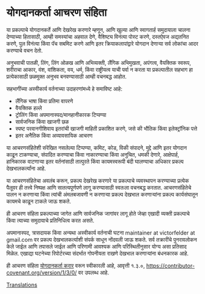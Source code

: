 # योगदानकर्ता आचरण संहिता

या प्रकल्पाचे योगदानकर्ते आणि देखरेख करणारे म्हणून, आणि खुल्या आणि स्वागतार्ह समुदायाला चालना देण्याच्या हितासाठी, आम्ही समस्यांचा अहवाल देणे, वैशिष्ट्य विनंत्या पोस्ट करणे, दस्तऐवज अद्यतनित करणे, पुल विनंत्या किंवा पॅच सबमिट करणे आणि इतर क्रियाकलापांद्वारे योगदान देणाऱ्या सर्व लोकांचा आदर करण्याचे वचन देतो.

अनुभवाची पातळी, लिंग, लिंग ओळख आणि अभिव्यक्ती, लैंगिक अभिमुखता, अपंगत्व, वैयक्तिक स्वरूप, शरीराचा आकार, वंश, वांशिकता, वय, धर्म, किंवा राष्ट्रीयत्व याची पर्वा न करता या प्रकल्पातील सहभाग हा प्रत्येकासाठी छळमुक्त अनुभव बनवण्यासाठी आम्ही वचनबद्ध आहोत.

सहभागींच्या अस्वीकार्य वर्तनाच्या उदाहरणांमध्ये हे समाविष्ट आहे:

* लैंगिक भाषा किंवा प्रतिमा वापरणे
* वैयक्तिक हल्ले
* ट्रोलिंग किंवा अपमानास्पद/मानहानीकारक टिप्पण्या
* सार्वजनिक किंवा खाजगी छळ
* स्पष्ट परवानगीशिवाय इतरांची खाजगी माहिती प्रकाशित करणे, जसे की भौतिक किंवा इलेक्ट्रॉनिक पत्ते
* इतर अनैतिक किंवा अव्यावसायिक आचरण

या आचरणसंहितेशी संरेखित नसलेल्या टिप्पण्या, कमिट, कोड, विकी संपादने, मुद्दे आणि इतर योगदान काढून टाकण्याचा, संपादित करण्याचा किंवा नाकारण्याचा किंवा अनुचित, धमकी देणारे, आक्षेपार्ह, हानिकारक वाटणाऱ्या इतर वर्तनांसाठी तात्पुरते किंवा कायमस्वरूपी बंदी घालण्याचा अधिकार प्रकल्प देखभालकर्त्यांना आहे.

या आचरणसंहितेचा अवलंब करून, प्रकल्प देखरेख करणारे या प्रकल्पाचे व्यवस्थापन करण्याच्या प्रत्येक पैलूवर ही तत्त्वे निष्पक्ष आणि सातत्यपूर्णपणे लागू करण्यासाठी स्वतःला वचनबद्ध करतात. आचरणसंहितेचे पालन न करणार्‍या किंवा त्यांची अंमलबजावणी न करणार्‍या प्रकल्प देखभाल करणार्‍यांना प्रकल्प कार्यसंघातून कायमचे काढून टाकले जाऊ शकते.

ही आचरण संहिता प्रकल्पाच्या जागेत आणि सार्वजनिक जागांवर लागू होते जेव्हा एखादी व्यक्ती प्रकल्पाचे किंवा त्याच्या समुदायाचे प्रतिनिधित्व करत असते.

अपमानास्पद, त्रासदायक किंवा अन्यथा अस्वीकार्य वर्तनाची घटना maintainer at victorfelder at gmail.com वर प्रकल्प देखभालकर्त्याशी संपर्क साधून नोंदवली जाऊ शकते. सर्व तक्रारींचे पुनरावलोकन केले जाईल आणि तपासले जाईल आणि परिणामी आवश्यक आणि परिस्थितीनुसार योग्य असा प्रतिसाद मिळेल. एखाद्या घटनेच्या रिपोर्टरच्या संदर्भात गोपनीयता राखणे देखभाल करणार्‍यांना बंधनकारक आहे.


ही आचरण संहिता [योगदानकर्ता करार][homepage] वरून स्वीकारली आहे, आवृत्ती १.३.०, https://contributor-covenant.org/version/1/3/0/ वर उपलब्ध आहे.

[homepage]: https://contributor-covenant.org

[Translations](README.md#translations)
